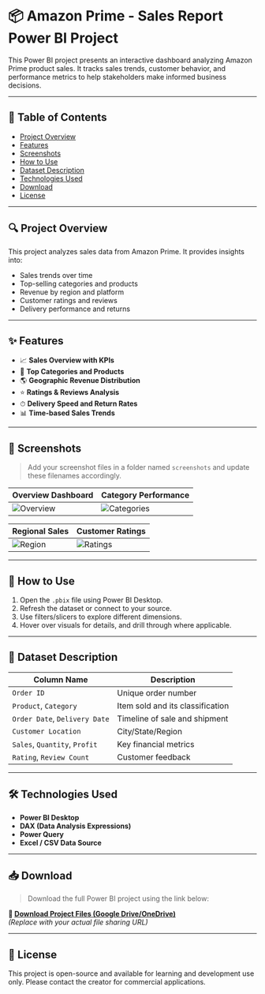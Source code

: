 
# 📦 Amazon Prime - Sales Report Power BI Project

This Power BI project presents an interactive dashboard analyzing Amazon Prime product sales. It tracks sales trends, customer behavior, and performance metrics to help stakeholders make informed business decisions.

---

## 📝 Table of Contents

- [Project Overview](#project-overview)
- [Features](#features)
- [Screenshots](#screenshots)
- [How to Use](#how-to-use)
- [Dataset Description](#dataset-description)
- [Technologies Used](#technologies-used)
- [Download](#download)
- [License](#license)

---

## 🔍 Project Overview

This project analyzes sales data from Amazon Prime. It provides insights into:
- Sales trends over time
- Top-selling categories and products
- Revenue by region and platform
- Customer ratings and reviews
- Delivery performance and returns

---

## ✨ Features

- 📈 **Sales Overview with KPIs**
- 🛒 **Top Categories and Products**
- 🌎 **Geographic Revenue Distribution**
- ⭐ **Ratings & Reviews Analysis**
- ⏱ **Delivery Speed and Return Rates**
- 📊 **Time-based Sales Trends**

---

## 📸 Screenshots

> Add your screenshot files in a folder named `screenshots` and update these filenames accordingly.

| Overview Dashboard | Category Performance |
|--------------------|----------------------|
| ![Overview](screenshots/overview.png) | ![Categories](screenshots/category_performance.png) |

| Regional Sales | Customer Ratings |
|----------------|------------------|
| ![Region](screenshots/region_sales.png) | ![Ratings](screenshots/customer_ratings.png) |

---

## 🚀 How to Use

1. Open the `.pbix` file using Power BI Desktop.
2. Refresh the dataset or connect to your source.
3. Use filters/slicers to explore different dimensions.
4. Hover over visuals for details, and drill through where applicable.

---

## 📂 Dataset Description

| Column Name | Description |
|-------------|-------------|
| `Order ID` | Unique order number |
| `Product`, `Category` | Item sold and its classification |
| `Order Date`, `Delivery Date` | Timeline of sale and shipment |
| `Customer Location` | City/State/Region |
| `Sales`, `Quantity`, `Profit` | Key financial metrics |
| `Rating`, `Review Count` | Customer feedback |

---

## 🛠️ Technologies Used

- **Power BI Desktop**
- **DAX (Data Analysis Expressions)**
- **Power Query**
- **Excel / CSV Data Source**

---

## 📥 Download

> Download the full Power BI project using the link below:

**🔗 [Download Project Files (Google Drive/OneDrive)](https://your-download-link.com)**  
*(Replace with your actual file sharing URL)*

---

## 📄 License

This project is open-source and available for learning and development use only. Please contact the creator for commercial applications.
